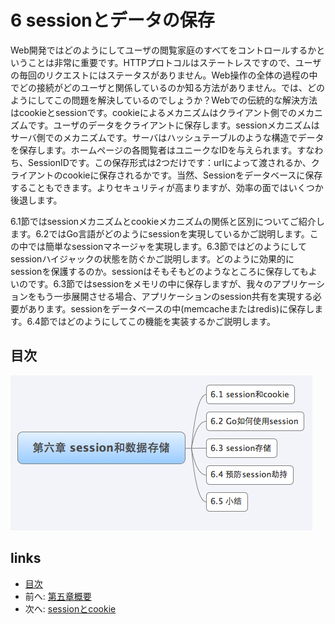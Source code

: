 # 6 sessionとデータの保存
Web開発ではどのようにしてユーザの閲覧家庭のすべてをコントロールするかということは非常に重要です。HTTPプロトコルはステートレスですので、ユーザの毎回のリクエストにはステータスがありません。Web操作の全体の過程の中でどの接続がどのユーザと関係しているのか知る方法がありません。では、どのようにしてこの問題を解決しているのでしょうか？Webでの伝統的な解決方法はcookieとsessionです。cookieによるメカニズムはクライアント側でのメカニズムです。ユーザのデータをクライアントに保存します。sessionメカニズムはサーバ側でのメカニズムです。サーバはハッシュテーブルのような構造でデータを保存します。ホームページの各閲覧者はユニークなIDを与えられます。すなわち、SessionIDです。この保存形式は2つだけです：urlによって渡されるか、クライアントのcookieに保存されるかです。当然、Sessionをデータベースに保存することもできます。よりセキュリティが高まりますが、効率の面ではいくつか後退します。

6.1節ではsessionメカニズムとcookieメカニズムの関係と区別についてご紹介します。6.2ではGo言語がどのようにsessionを実現しているかご説明します。この中では簡単なsessionマネージャを実現します。6.3節ではどのようにしてsessionハイジャックの状態を防ぐかご説明します。どのように効果的にsessionを保護するのか。sessionはそもそもどのようなところに保存してもよいのです。6.3節ではsessionをメモリの中に保存しますが、我々のアプリケーションをもう一歩展開させる場合、アプリケーションのsession共有を実現する必要があります。sessionをデータベースの中(memcacheまたはredis)に保存します。6.4節ではどのようにしてこの機能を実装するかご説明します。

## 目次
   ![](images/navi6.png?raw=true)

## links
   * [目次](<preface.md>)
   * 前へ: [第五章概要](<05.7.md>)
   * 次へ: [sessionとcookie](<06.1.md>)

